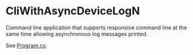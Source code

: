 # CliWithAsyncDeviceLogN
Command line application that supports responsive command line at the same time allowing asynchronous log messages printed.

See [Program.cs](src/Program.cs).
